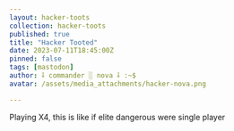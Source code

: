 ```yaml
---
layout: hacker-toots
collection: hacker-toots
published: true
title: "Hacker Tooted"
date: 2023-07-11T18:45:00Z
pinned: false
tags: [mastodon]
author: ⸸ commander ░ nova ⸸ :~$
avatar: /assets/media_attachments/hacker-nova.png

---
```


<p>Playing X4, this is like if elite dangerous were single player</p>


